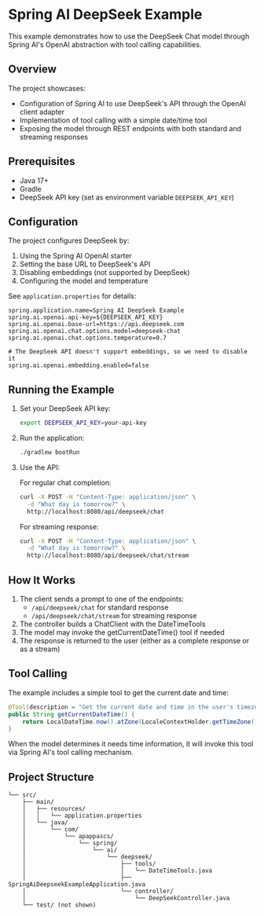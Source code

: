 # Spring AI DeepSeek Example

This example demonstrates how to use the DeepSeek Chat model through Spring AI's OpenAI abstraction with tool calling capabilities.

## Overview

The project showcases:
- Configuration of Spring AI to use DeepSeek's API through the OpenAI client adapter
- Implementation of tool calling with a simple date/time tool
- Exposing the model through REST endpoints with both standard and streaming responses

## Prerequisites

- Java 17+
- Gradle
- DeepSeek API key (set as environment variable `DEEPSEEK_API_KEY`)

## Configuration

The project configures DeepSeek by:
1. Using the Spring AI OpenAI starter
2. Setting the base URL to DeepSeek's API
3. Disabling embeddings (not supported by DeepSeek)
4. Configuring the model and temperature

See `application.properties` for details:

```properties
spring.application.name=Spring AI DeepSeek Example
spring.ai.openai.api-key=${DEEPSEEK_API_KEY}
spring.ai.openai.base-url=https://api.deepseek.com
spring.ai.openai.chat.options.model=deepseek-chat
spring.ai.openai.chat.options.temperature=0.7

# The DeepSeek API doesn't support embeddings, so we need to disable it
spring.ai.openai.embedding.enabled=false
```

## Running the Example

1. Set your DeepSeek API key:
   ```bash
   export DEEPSEEK_API_KEY=your-api-key
   ```

2. Run the application:
   ```bash
   ./gradlew bootRun
   ```

3. Use the API:
   
   For regular chat completion:
   ```bash
   curl -X POST -H "Content-Type: application/json" \
     -d "What day is tomorrow?" \
     http://localhost:8080/api/deepseek/chat
   ```
   
   For streaming response:
   ```bash
   curl -X POST -H "Content-Type: application/json" \
     -d "What day is tomorrow?" \
     http://localhost:8080/api/deepseek/chat/stream
   ```

## How It Works

1. The client sends a prompt to one of the endpoints:
   - `/api/deepseek/chat` for standard response
   - `/api/deepseek/chat/stream` for streaming response
2. The controller builds a ChatClient with the DateTimeTools
3. The model may invoke the getCurrentDateTime() tool if needed
4. The response is returned to the user (either as a complete response or as a stream)

## Tool Calling

The example includes a simple tool to get the current date and time:

```java
@Tool(description = "Get the current date and time in the user's timezone")
public String getCurrentDateTime() {
    return LocalDateTime.now().atZone(LocaleContextHolder.getTimeZone().toZoneId()).toString();
}
```

When the model determines it needs time information, it will invoke this tool via Spring AI's tool calling mechanism.

## Project Structure

```
└── src/
    ├── main/
    │   ├── resources/
    │   │   └── application.properties
    │   └── java/
    │       └── com/
    │           └── apappascs/
    │               └── spring/
    │                   └── ai/
    │                       └── deepseek/
    │                           ├── tools/
    │                           │   └── DateTimeTools.java
    │                           ├── SpringAiDeepseekExampleApplication.java
    │                           └── controller/
    │                               └── DeepSeekController.java
    └── test/ (not shown)
```
